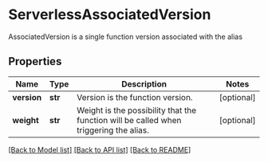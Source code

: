 # ServerlessAssociatedVersion

AssociatedVersion is a single function version associated with the alias

## Properties
Name | Type | Description | Notes
------------ | ------------- | ------------- | -------------
**version** | **str** | Version is the function version.  | [optional] 
**weight** | **str** | Weight is the possibility that the function will be called when triggering the alias.  | [optional] 

[[Back to Model list]](../README.md#documentation-for-models) [[Back to API list]](../README.md#documentation-for-api-endpoints) [[Back to README]](../README.md)


